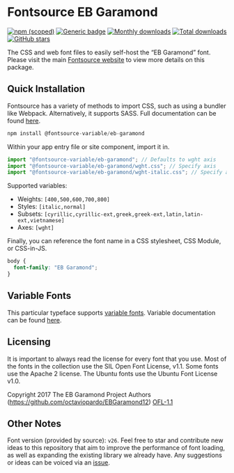 # Fontsource EB Garamond

[![npm (scoped)](https://img.shields.io/npm/v/@fontsource/eb-garamond?color=brightgreen)](https://www.npmjs.com/package/@fontsource/eb-garamond) [![Generic badge](https://img.shields.io/badge/fontsource-passing-brightgreen)](https://github.com/fontsource/fontsource) [![Monthly downloads](https://badgen.net/npm/dm/@fontsource/eb-garamond)](https://github.com/fontsource/fontsource) [![Total downloads](https://badgen.net/npm/dt/@fontsource/eb-garamond)](https://github.com/fontsource/fontsource) [![GitHub stars](https://img.shields.io/github/stars/fontsource/fontsource.svg?style=social&label=Star)](https://github.com/fontsource/fontsource/stargazers)

The CSS and web font files to easily self-host the “EB Garamond” font. Please visit the main [Fontsource website](https://fontsource.org/fonts/eb-garamond) to view more details on this package.

## Quick Installation

Fontsource has a variety of methods to import CSS, such as using a bundler like Webpack. Alternatively, it supports SASS. Full documentation can be found [here](https://fontsource.org/docs/getting-started/introduction).

```javascript
npm install @fontsource-variable/eb-garamond
```

Within your app entry file or site component, import it in.

```javascript
import "@fontsource-variable/eb-garamond"; // Defaults to wght axis
import "@fontsource-variable/eb-garamond/wght.css"; // Specify axis
import "@fontsource-variable/eb-garamond/wght-italic.css"; // Specify axis and style

```

Supported variables:
- Weights: `[400,500,600,700,800]`
- Styles: `[italic,normal]`
- Subsets: `[cyrillic,cyrillic-ext,greek,greek-ext,latin,latin-ext,vietnamese]`
- Axes: `[wght]`

Finally, you can reference the font name in a CSS stylesheet, CSS Module, or CSS-in-JS.

```css
body {
  font-family: "EB Garamond";
}
```

## Variable Fonts

This particular typeface supports [variable fonts](https://developer.mozilla.org/en-US/docs/Web/CSS/CSS_Fonts/Variable_Fonts_Guide).
Variable documentation can be found [here](https://fontsource.org/docs/getting-started/variable).

## Licensing
It is important to always read the license for every font that you use.
Most of the fonts in the collection use the SIL Open Font License, v1.1. Some fonts use the Apache 2 license. The Ubuntu fonts use the Ubuntu Font License v1.0.

Copyright 2017 The EB Garamond Project Authors (https://github.com/octaviopardo/EBGaramond12)
[OFL-1.1](http://scripts.sil.org/OFL)

## Other Notes
Font version (provided by source): `v26`.
Feel free to star and contribute new ideas to this repository that aim to improve the performance of font loading, as well as expanding the existing library we already have. Any suggestions or ideas can be voiced via an [issue](https://github.com/fontsource/fontsource/issues).